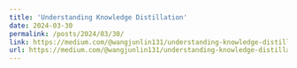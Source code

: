 ```yaml
---
title: 'Understanding Knowledge Distillation'
date: 2024-03-30
permalink: /posts/2024/03/30/
link: https://medium.com/@wangjunlin131/understanding-knowledge-distillation-89b3b68b60f9
url: https://medium.com/@wangjunlin131/understanding-knowledge-distillation-89b3b68b60f9
---
```


